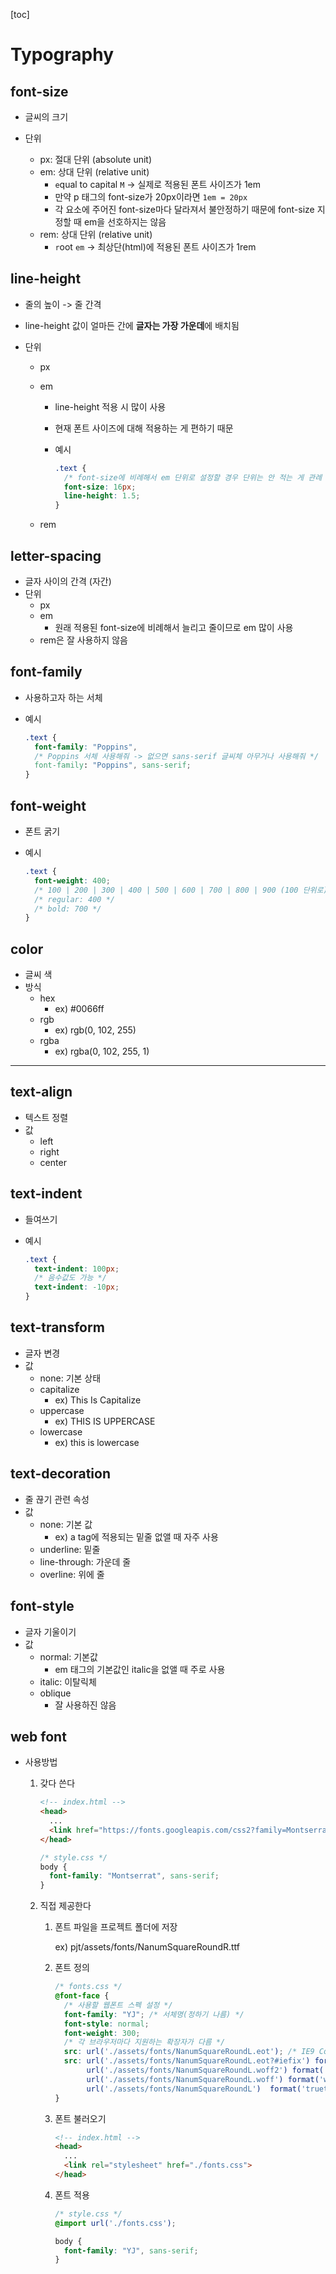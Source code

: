 [toc]

# Typography

## font-size

- 글씨의 크기

- 단위
  - px: 절대 단위 (absolute unit)
  - em: 상대 단위 (relative unit)
    - `e`qual to capital `M` -> 실제로 적용된 폰트 사이즈가 1em
    - 만약 p 태그의 font-size가 20px이라면 `1em = 20px`
    - 각 요소에 주어진 font-size마다 달라져서 불안정하기 때문에 font-size 지정할 때 em을 선호하지는 않음
  - rem: 상대 단위 (relative unit)
    - `r`oot `em` -> 최상단(html)에 적용된 폰트 사이즈가 1rem

## line-height

- 줄의 높이 -> 줄 간격

- line-height 값이 얼마든 간에 **글자는 가장 가운데**에 배치됨

- 단위

  - px

  - em

    - line-height 적용 시 많이 사용

    - 현재 폰트 사이즈에 대해 적용하는 게 편하기 때문

    - 예시

      ```css
      .text {
        /* font-size에 비례해서 em 단위로 설정할 경우 단위는 안 적는 게 관례 */
        font-size: 16px;
        line-height: 1.5;
      }
      ```

  - rem

## letter-spacing

- 글자 사이의 간격 (자간)
- 단위
  - px
  - em
    - 원래 적용된 font-size에 비례해서 늘리고 줄이므로 em 많이 사용
  - rem은 잘 사용하지 않음

## font-family

- 사용하고자 하는 서체

- 예시

  ```css
  .text {
    font-family: "Poppins",
    /* Poppins 서체 사용해줘 -> 없으면 sans-serif 글씨체 아무거나 사용해줘 */
    font-family: "Poppins", sans-serif;
  }
  ```

## font-weight

- 폰트 굵기

- 예시

  ```css
  .text {
    font-weight: 400;
    /* 100 | 200 | 300 | 400 | 500 | 600 | 700 | 800 | 900 (100 단위로) */
    /* regular: 400 */
    /* bold: 700 */
  }
  ```

## color

- 글씨 색
- 방식
  - hex
    - ex) #0066ff
  - rgb
    - ex) rgb(0, 102, 255)
  - rgba
    - ex) rgba(0, 102, 255, 1)

---

## text-align

- 텍스트 정렬
- 값
  - left
  - right
  - center

## text-indent

- 들여쓰기

- 예시

  ```css
  .text {
    text-indent: 100px;
    /* 음수값도 가능 */
    text-indent: -10px;
  }
  ```

## text-transform

- 글자 변경
- 값
  - none: 기본 상태
  - capitalize
    - ex) This Is Capitalize
  - uppercase
    - ex) THIS IS UPPERCASE
  - lowercase
    - ex) this is lowercase

## text-decoration

- 줄 끊기 관련 속성
- 값
  - none: 기본 값
    - ex) a tag에 적용되는 밑줄 없앨 때 자주 사용
  - underline: 밑줄
  - line-through: 가운데 줄
  - overline: 위에 줄

## font-style

- 글자 기울이기
- 값
  - normal: 기본값
    - em 태그의 기본값인 italic을 없앨 때 주로 사용
  - italic: 이탈릭체
  - oblique
    - 잘 사용하진 않음

## web font

- 사용방법

  1. 갖다 쓴다

     ```html
     <!-- index.html -->
     <head>
       ...
       <link href="https://fonts.googleapis.com/css2?family=Montserrat&display=swap" rel="stylesheet">
     </head>
     ```

     ```css
     /* style.css */
     body {
       font-family: "Montserrat", sans-serif;
     }
     ```

  2. 직접 제공한다

     1) 폰트 파일을 프로젝트 폴더에 저장

        ex) pjt/assets/fonts/NanumSquareRoundR.ttf

     2) 폰트 정의

        ```css
        /* fonts.css */
        @font-face {
          /* 사용할 웹폰트 스펙 설정 */
          font-family: "YJ"; /* 서체명(정하기 나름) */
          font-style: normal;
          font-weight: 300;
          /* 각 브라우저마다 지원하는 확장자가 다름 */
          src: url('./assets/fonts/NanumSquareRoundL.eot'); /* IE9 Compat Modes */
          src: url('./assets/fonts/NanumSquareRoundL.eot?#iefix') format('embedded-opentype'), /* IE6-IE8 */
               url('./assets/fonts/NanumSquareRoundL.woff2') format('woff2'), /* Super Modern Browsers */
               url('./assets/fonts/NanumSquareRoundL.woff') format('woff'), /* Pretty Modern Browsers */
               url('./assets/fonts/NanumSquareRoundL')  format('truetype'); /* Safari, Android, iOS */
        }
        ```

     3) 폰트 불러오기

        ```html
        <!-- index.html -->
        <head>
          ...
          <link rel="stylesheet" href="./fonts.css">
        </head>
        ```

     4) 폰트 적용

        ```css
        /* style.css */
        @import url('./fonts.css');
        
        body {
          font-family: "YJ", sans-serif;
        }
        ```

        